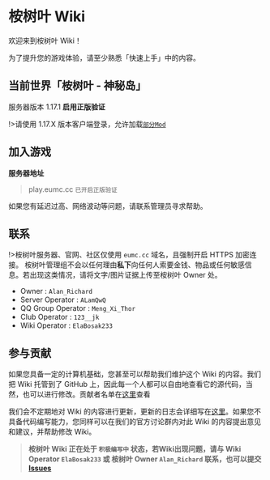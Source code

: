 # 桉树叶 Wiki

欢迎来到桉树叶 Wiki！

为了提升您的游戏体验，请至少熟悉「快速上手」中的内容。

## 当前世界「桉树叶 - 神秘岛」

服务器版本 1.17.1 **启用正版验证**

!>请使用 1.17.X 版本客户端登录，允许加载[`部分Mod`](https://wiki.eumc.cc/#/rules?id=破坏游戏公平)

## 加入游戏
**服务器地址**
> play.eumc.cc `已开启正版验证`

如果您有延迟过高、网络波动等问题，请联系管理员寻求帮助。

## 联系
!>桉树叶服务器、官网、社区仅使用 `eumc.cc` 域名，且强制开启 HTTPS 加密连接。
桉树叶管理组不会以任何理由**私下**向任何人索要金钱、物品或任何敏感信息。若出现这类情况，请将文字/图片证据上传至桉树叶 Owner 处。

- Owner : `Alan_Richard`
- Server Operator : `ALamQwQ`
- QQ Group Operator : `Meng_Xi_Thor`
- Club Operator : `123__jk`
- Wiki Operator : `ElaBosak233`

## 参与贡献

如果您具备一定的计算机基础，您甚至可以帮助我们维护这个 Wiki 的内容。我们把 Wiki 托管到了 GitHub 上，因此每一个人都可以自由地查看它的源代码，当然，也可以进行修改。贡献者名单在[这里](contributor.md)查看

我们会不定期地对 Wiki 的内容进行更新，更新的日志会详细写在[这里](changelog.md)。如果您不具备代码编写能力，您同样可以在我们的官方讨论群内对此 Wiki 的内容提出意见和建议，并帮助修改 Wiki。

>**桉树叶 Wiki 正在处于 `积极编写中` 状态，若Wiki出现问题，请与 Wiki Operator `ElaBosak233` 或 桉树叶 Owner `Alan_Richard` 联系，也可以提交 [Issues](https://github.com/EusMC/Wiki/issues)**